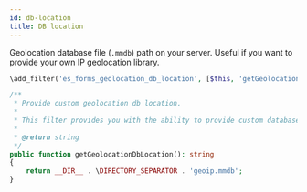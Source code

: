 ```yaml
---
id: db-location
title: DB location
---
```


Geolocation database file (`.mmdb`) path on your server. Useful if you want to provide your own IP geolocation library.

```php
\add_filter('es_forms_geolocation_db_location', [$this, 'getGeolocationDbLocation']);

/**
 * Provide custom geolocation db location.
 *
 * This filter provides you with the ability to provide custom database location for geolocation.
 *
 * @return string
 */
public function getGeolocationDbLocation(): string
{
	return __DIR__ . \DIRECTORY_SEPARATOR . 'geoip.mmdb';
}
```
